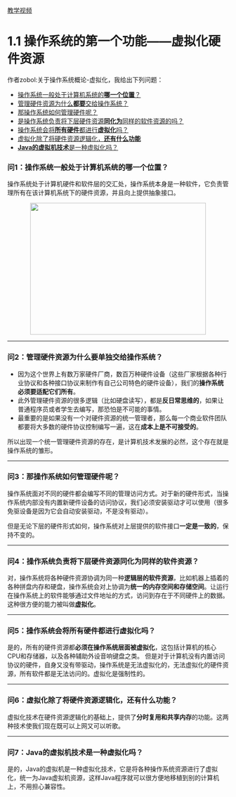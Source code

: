 [教学视频](https://www.bilibili.com/video/BV1gX4y1F7mb)
# 1.1 操作系统的第一个功能——虚拟化硬件资源


作者zobol:关于操作系统概论-虚拟化，我给出下列问题：



* [操作系统一般处于计算机系统的**哪一个位置**？](#问1操作系统一般处于计算机系统的哪一个位置)  
* [管理硬件资源为什么**都要**交给操作系统？](#问2管理硬件资源为什么要单独交给操作系统)  
* [那操作系统如何管理硬件呢？](#问3那操作系统如何管理硬件呢)  
* [是操作系统负责将下层硬件资源**同化为**同样的软件资源的吗？](#问4操作系统负责将下层硬件资源同化为同样的软件资源)  
* [操作系统会将**所有硬件**都进行**虚拟化**吗？](#问5操作系统会将所有硬件都进行虚拟化吗)  
* [虚拟化除了将硬件资源逻辑化，**还有什么功能**](#问6虚拟化除了将硬件资源逻辑化还有什么功能)  
* [**Java的虚拟机技术**是一种虚拟化吗？](#问7Java的虚拟机技术是一种虚拟化吗)  

### 问1：操作系统一般处于计算机系统的哪一个位置？
操作系统处于计算机硬件和软件层的交汇处，操作系统本身是一种软件，它负责管理所有在该计算机系统下的硬件资源，并且向上提供抽象接口。
<p align="center"><img width="400" height="300" src="/LearnOperatingSystem/Photo/01.jpg"></p>


* * *


### 问2：管理硬件资源为什么要单独交给操作系统？
* 因为这个世界上有数万家硬件厂商，数百万种硬件设备（这些厂家根据各种行业协议和各种接口协议来制作有自己公司特色的硬件设备），我们的**操作系统必须要适配它们所有**。
* 此外管理硬件资源的很多逻辑（比如硬盘读写），都是**反日常思维的**，如果让普通程序员或者学生去编写，那恐怕是不可能的事情。
* 最重要的是如果没有一个对硬件资源的统一管理者，那么每一个商业软件团队都要将大多数的硬件协议控制编写一遍，这在**成本上是不可接受的**。

所以出现一个统一管理硬件资源的存在，是计算机技术发展的必然，这个存在就是操作系统的雏形。
* * *

### 问3：那操作系统如何管理硬件呢？
操作系统面对不同的硬件都会编写不同的管理访问方式。对于新的硬件形式，当操作系统内部没有内置新硬件设备的访问协议，我们必须安装驱动才可以使用（很多免驱设备是因为它会自动安装驱动，不是没有驱动）。

但是无论下层的硬件形式如何，操作系统对上层提供的软件接口**一定是一致的**，保持不变的。
* * *
### 问4：操作系统负责将下层硬件资源同化为同样的软件资源？
对，操作系统将各种硬件资源协调为同一种**逻辑层的软件资源**，比如机器上插着的各种拼盘内存和硬盘，操作系统会对上协调为**统一的内存空间和存储空间**。让运行在操作系统上的软件能够通过文件地址的方式，访问到存在于不同硬件上的数据。
这种很方便的能力被叫做**虚拟化**。
* * *
### 问5：操作系统会将所有硬件都进行虚拟化吗？
是的，所有的硬件资源都**必须在操作系统层面被虚拟化**，这包括计算机的核心CPU和存储器，以及各种辅助外设音响键盘之类。
但是对于计算机没有内置访问协议的硬件，自身又没有带驱动，操作系统是无法虚拟化的，无法虚拟化的硬件资源，所有软件都是无法访问的。虚拟化是强制性的。

* * *
### 问6：虚拟化除了将硬件资源逻辑化，还有什么功能？
虚拟化技术在硬件资源逻辑化的基础上，提供了**分时复用和共享内存**的功能。这两种技术使我们现在既可以上网又可以听歌。
* * *
### 问7：Java的虚拟机技术是一种虚拟化吗？
是的，Java的虚拟机是一种虚拟化技术，它是将各种操作系统资源进行了虚拟化，统一为Java虚拟机资源，这样Java程序就可以很方便地移植到别的计算机上，不用担心兼容性。











